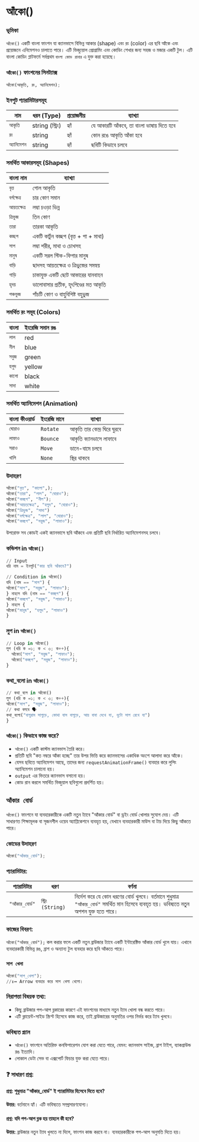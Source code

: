 # আঁকো()

### ভূমিকা

```আঁকো()``` একটি বাংলা ফাংশন যা ক্যানভাসে বিভিন্ন আকার (shape) এবং রং (color) এর ছবি আঁকে এবং প্রয়োজনে এনিমেশনও চালাতে পারে। এটি ভিজ্যুয়াল প্রোগ্রামিং এবং কোডিং শেখার জন্য সহজ ও মজার একটি টুল। এটি বাংলা কোডিং প্লাটফর্মে সর্বপ্রথম `বাংলা কোড রানার` এ যুক্ত করা হয়েছে।

### `আঁকো()` ফাংশনের সিনট্যাক্স

```py
আঁকো(আকৃতি, রং, অ্যানিমেশন);
```

### ইনপুট প্যারামিটারসমূহ

| নাম          | ধরন (Type)       | প্রয়োজনীয় | ব্যাখ্যা                                  |
| ------------ | ---------------- | ----------- | ----------------------------------------- |
| `আকৃতি`      | string (স্ট্রিং) |  হ্যাঁ     | যে আকারটি আঁকবে, তা বাংলা ভাষায় দিতে হবে |
| `রং`         | string           |  হ্যাঁ     | কোন রঙে আকৃতি আঁকা হবে                    |
| `অ্যানিমেশন` | string           |  হ্যাঁ  | ছবিটি কিভাবে চলবে               |


### সমর্থিত আকারসমূহ (Shapes)

| বাংলা নাম     | ব্যাখ্যা                               |
| ------------- | -------------------------------------- |
| `বৃত্ত`       | গোল আকৃতি                              |
| `বর্গক্ষেত্র` | চার কোণ সমান                           |
| `আয়তক্ষেত্র`  | লম্বা চওড়া ভিন্ন                       |
| `ত্রিভুজ`     | তিন কোণ                                |
| `তারা`        | তারকা আকৃতি                            |
| `কচ্ছপ`       | একটি কার্টুন কচ্ছপ (বৃত্ত + পা + মাথা) |
| `সাপ`         | লম্বা শরীর, মাথা ও চোখসহ   |
| `মানুষ`       | একটি সরল স্টিক-ফিগার মানুষ             |
| `বাড়ি`        | ছাদসহ আয়তক্ষেত্র ও ত্রিভুজের সমন্বয়    |
| `গাড়ি`        | চাকাযুক্ত একটি ছোট আকারের যানবাহন      |
| `হৃদয়`        | ভালোবাসার প্রতীক, হৃৎপিণ্ডের মত আকৃতি  |
| `পঞ্চভুজ`     | পাঁচটি কোণ ও বাহুবিশিষ্ট বহুভুজ |


### সমর্থিত রং সমূহ (Colors)

| বাংলা  | ইংরেজি সমান রঙ |
| ------ | -------------- |
| `লাল`  | red            |
| `নীল`  | blue           |
| `সবুজ` | green          |
| `হলুদ` | yellow         |
| `কালো` | black          |
| `সাদা` | white          |

### সমর্থিত অ্যানিমেশন (Animation)

| বাংলা কীওয়ার্ড | ইংরেজি মানে | ব্যাখ্যা                     |
| --------------- | ----------- | ---------------------------- |
| `ঘোরাও`         | ```Rotate```      | আকৃতি তার কেন্দ্র ঘিরে ঘুরবে |
| `লাফাও`         | ```Bounce```      | আকৃতি ক্যানভাসে লাফাবে       |
| `সরাও`          | ```Move```        | ডানে-বামে চলবে               |
| ```খালি```    | ```None```       | স্থির থাকবে                  |


### উদাহরণ

```py
আঁকো("বৃত্ত", "কালো",);
আঁকো("তারা", "লাল", "ঘোরাও");
আঁকো("কচ্ছপ", "নীল");
আঁকো("আয়তক্ষেত্র", "হলুদ", "ঘোরাও");
আঁকো("ত্রিভুজ", "সাদা")
আঁকো("বর্গক্ষেত্র", "লাল", "ঘোরাও");
আঁকো("কচ্ছপ", "সবুজ", "লাফাও");
```
উপরোক্ত সব কোডই একই ক্যানভাসে ছবি আঁকবে এবং প্রতিটি ছবি নির্ধারিত অ্যানিমেশনসহ চলবে।

### কন্ডিশন in `আঁকো()`
```py
// Input
ধরি নাম = ইনপুট("কার ছবি আঁকবে?")

// Condition in আঁকো()
যদি (নাম == "সাপ") {
আঁকো("সাপ", "সবুজ", "লাফাও");
} নাহলে যদি (নাম == "কচ্ছপ") {
আঁকো("কচ্ছপ", "সবুজ", "লাফাও");
} নাহলে {
আঁকো("মানুষ", "হলুদ", "লাফাও")
}
```
### লুপ in `আঁকো()`
```py
// Loop in আঁকো()
লুপ (ধরি ক =১; ক < ৩; ক++){
  আঁকো("সাপ", "সবুজ", "লাফাও");
  আঁকো("কচ্ছপ", "সবুজ", "লাফাও");
}
```
### কথা_বলো in `আঁকো()`
```py
// কথা_বলে in আঁকো()
লুপ (ধরি ক =১; ক < ৩; ক++){
আঁকো("সাপ", "সবুজ", "লাফাও");
// কথা বলবে 🗣️
কথা_বলো("বাপুরাম সাপুড়ে, কোথা যাস বাপুড়ে, আয় বাবা দেখে যা, দুটো সাপ রেখে যা")
}
```

### `আঁকো()` কিভাবে কাজ করে?

* `আঁকো()` একটি কাস্টম ক্যানভাস তৈরি করে।
* প্রতিটি ছবি "কত নম্বরে আঁকা হচ্ছে" তার উপর ভিত্তি করে ক্যানভাসের একাধিক অংশে আলাদা করে আঁকে।
* যেসব ছবিতে অ্যানিমেশন আছে, তাদের জন্য `requestAnimationFrame()` ব্যবহার করে লুপিং অ্যানিমেশন চালানো হয়।
* `output` এর ভিতরে ক্যানভাস বসানো হয়।
* কোড রান করলে সমর্থিত ভিজুয়াল ছবিগুলো প্রদর্শিত হয়।


## `আঁকার বোর্ড`

`আঁকো()` ফাংশনে যা ব্যবহারকারীকে একটি নতুন ট্যাবে "আঁকার বোর্ড" বা ড্রইং বোর্ড খোলার সুযোগ দেয়। এটি সাধারণত শিক্ষামূলক বা সৃজনশীল ওয়েব অ্যাপ্লিকেশনে ব্যবহৃত হয়, যেখানে ব্যবহারকারী মাউস বা টাচ দিয়ে কিছু আঁকতে পারে।

### কোডের উদাহরণ 

```py
আঁকো("আঁকার_বোর্ড");
```

### প্যারামিটার:

| প্যারামিটার     | ধরণ                | বর্ণনা                                                                                                                                     |
| --------------- | ------------------ | ------------------------------------------------------------------------------------------------------------------------------------------ |
| `"আঁকার_বোর্ড"` | `স্ট্রিং (String)` | নির্দেশ করে যে কোন ধরণের বোর্ড খুলবে। বর্তমানে শুধুমাত্র `"আঁকার_বোর্ড"` সমর্থিত মান হিসেবে ব্যবহৃত হয়। ভবিষ্যতে নতুন অপশন যুক্ত হতে পারে। |


### কাজের বিবরণ:

`আঁকো("আঁকার_বোর্ড");` কল করার ফলে একটি নতুন ব্রাউজার ট্যাবে একটি ইন্টারেক্টিভ আঁকার বোর্ড খুলে যায়। এখানে ব্যবহারকারী বিভিন্ন রঙ, ব্রাশ ও অন্যান্য টুল ব্যবহার করে ছবি আঁকতে পারে।

### `সাপ খেলা`
```py
আঁকো("সাপ_খেলা");
//↕️↔️ Arrow ব্যবহার করে সাপ খেলা খেলো।
```

### নিরাপত্তা বিষয়ক তথ্য:

* কিছু ব্রাউজার পপ-আপ ব্লকারের কারণে এই ফাংশনের মাধ্যমে নতুন ট্যাব খোলা বন্ধ করতে পারে।
* এটি ক্লায়েন্ট-সাইড স্ক্রিপ্ট হিসেবে কাজ করে, তাই ব্রাউজারের অনুমতির ওপর নির্ভর করে ট্যাব খুলবে।

### ভবিষ্যত প্ল্যান

* `আঁকো()` ফাংশনে অতিরিক্ত কনফিগারেশন যোগ করা যেতে পারে, যেমন: ক্যানভাস সাইজ, ব্রাশ টাইপ, ব্যাকগ্রাউন্ড রঙ ইত্যাদি।
* লোকাল ডেটা সেভ বা এক্সপোর্ট ফিচার যুক্ত করা যেতে পারে।

### ❓ সাধারণ প্রশ্ন:

#### প্রশ্ন: শুধুমাত্র "আঁকার_বোর্ড" ই প্যারামিটার হিসেবে দিতে হবে?

**উত্তর:** বর্তমানে হ্যাঁ। এটি ভবিষ্যতে সম্প্রসারণযোগ্য।

#### প্রশ্ন: যদি পপ-আপ ব্লক হয় তাহলে কী হবে?

**উত্তর:** ব্রাউজার নতুন ট্যাব খুলতে না দিলে, ফাংশন কাজ করবে না। ব্যবহারকারীকে পপ-আপ অনুমতি দিতে হয়।

